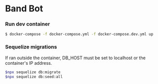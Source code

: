 # Band Bot

### Run dev container

```bash
$ docker-compose -f docker-compose.yml -f docker-compose.dev.yml up
```

### Sequelize migrations

If ran outside the container, DB_HOST must be set to localhost or the container's IP address.

```bash
$npx sequelize db:migrate
$npx sequelize db:seed:all
``` 
